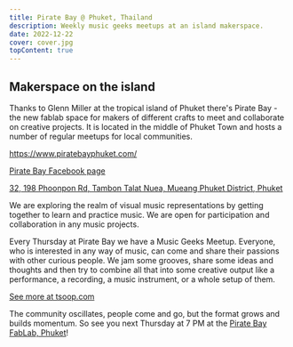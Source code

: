 ```yaml
---
title: Pirate Bay @ Phuket, Thailand
description: Weekly music geeks meetups at an island makerspace.
date: 2022-12-22
cover: cover.jpg
topContent: true
---
```


## Makerspace on the island

Thanks to Glenn Miller at the tropical island of Phuket there's Pirate Bay - the new fablab space for makers of different crafts to meet and collaborate on creative projects. It is located in the middle of Phuket Town and hosts a number of regular meetups for local communities. 

https://www.piratebayphuket.com/

[Pirate Bay Facebook page](https://www.facebook.com/piratebayphuket)

[32, 198 Phoonpon Rd, Tambon Talat Nuea, Mueang Phuket District, Phuket](https://goo.gl/maps/fNEg5spC2Mj11L1u7)

We are exploring the realm of visual music representations by getting together to learn and practice music. We are open for participation and collaboration in any music projects.

Every Thursday at Pirate Bay we have a Music Geeks Meetup. Everyone, who is interested in any way of music, can come and share their passions with other curious people. We jam some grooves, share some ideas and thoughts and then try to combine all that into some creative output like a performance, a recording, a music instrument, or a whole setup of them.

[See more at tsoop.com](https://tsoop.com/events/)

The community oscillates, people come and go, but the format grows and builds momentum. So see you next Thursday at 7 PM at the [Pirate Bay FabLab, Phuket](../../centers/phuket/index.md)!
